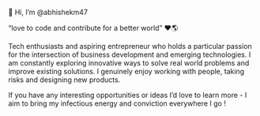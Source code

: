 👋 Hi, I’m @abhishekm47

“love to code and contribute for a better world” ❤️🌎


Tech enthusiasts and aspiring entrepreneur who holds a particular passion for the intersection of business development and emerging technologies. I am constantly exploring innovative ways to solve real world problems and improve existing solutions. I genuinely enjoy working with people, taking risks and designing new products.

If you have any interesting opportunities or ideas I’d love to learn more - I aim to bring my infectious energy and conviction everywhere I go ! 



<!---
abhishekm47/abhishekm47 is a ✨ special ✨ repository because its `README.md` (this file) appears on your GitHub profile.
You can click the Preview link to take a look at your changes.
--->
